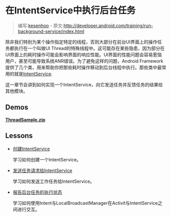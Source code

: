 # 在IntentService中执行后台任务

> 编写:[kesenhoo](https://github.com/kesenhoo) - 原文:<http://developer.android.com/training/run-background-service/index.html>

除非我们特别为某个操作指定特定的线程，否则大部分在前台UI界面上的操作任务都执行在一个叫做UI Thread的特殊线程中。这可能存在某些隐患，因为部分在UI界面上的耗时操作可能会影响界面的响应性能。UI界面的性能问题会容易惹恼用户，甚至可能导致系统ANR错误。为了避免这样的问题，Android Framework提供了几个类，用来帮助你把那些耗时操作移动到后台线程中执行。那些类中最常用的就是[IntentService](http://developer.android.com/reference/android/app/IntentService.html).

这一章节会讲到如何实现一个IntentService，向它发送任务并反馈任务的结果给其他模块。

## Demos
[**ThreadSample.zip**](http://developer.android.com/shareables/training/ThreadSample.zip)

## Lessons

* [创建IntentService](create-service.html)

  学习如何创建一个IntentService。


* [发送任务请求给IntentService](send-request.html)

  学习如何发送工作任务给IntentService。


* [报告后台任务的执行状态](report-status.html)

  学习如何使用Intent与LocalBroadcastManager在Activit与IntentService之间进行交互。
